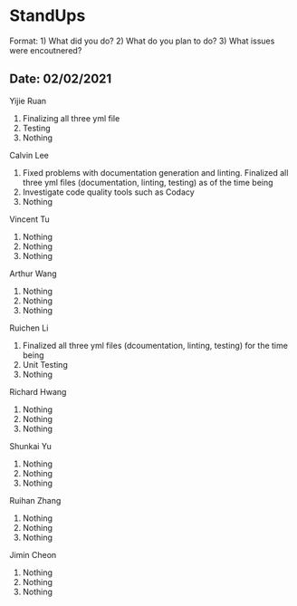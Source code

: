# StandUps

Format: 1) What did you do? 2) What do you plan to do? 3) What issues were encoutnered?

## Date: 02/02/2021

Yijie Ruan 
1. Finalizing all three yml file
2. Testing
3. Nothing

Calvin Lee
1. Fixed problems with documentation generation and linting. Finalized all three yml files (documentation, linting, testing) as of the time being
2. Investigate code quality tools such as Codacy
3. Nothing

Vincent Tu
1. Nothing
2. Nothing
3. Nothing

Arthur Wang
1. Nothing
2. Nothing
3. Nothing

Ruichen Li
1. Finalized all three yml files (dcoumentation, linting, testing) for the time being 
2. Unit Testing
3. Nothing

Richard Hwang
1. Nothing
2. Nothing
3. Nothing

Shunkai Yu
1. Nothing
2. Nothing
3. Nothing

Ruihan Zhang
1. Nothing
2. Nothing
3. Nothing

Jimin Cheon 
1. Nothing
2. Nothing
3. Nothing
